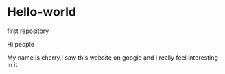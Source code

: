 # Hello-world
first repository

Hi people

My name is cherry,I saw this website 
on google and l really feel interesting in it

